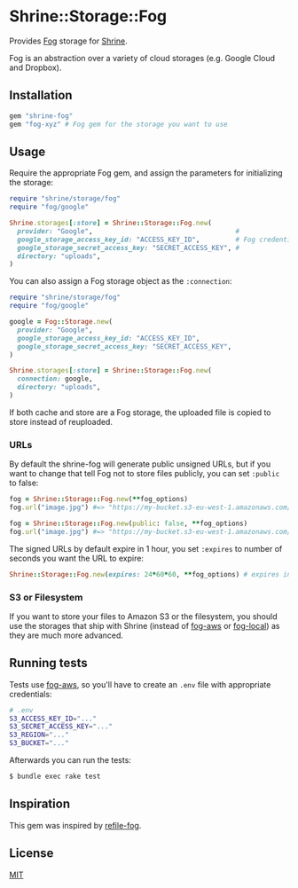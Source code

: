 # Shrine::Storage::Fog

Provides [Fog] storage for [Shrine].

Fog is an abstraction over a variety of cloud storages (e.g. Google Cloud and
Dropbox).

## Installation

```ruby
gem "shrine-fog"
gem "fog-xyz" # Fog gem for the storage you want to use
```

## Usage

Require the appropriate Fog gem, and assign the parameters for initializing
the storage:

```rb
require "shrine/storage/fog"
require "fog/google"

Shrine.storages[:store] = Shrine::Storage::Fog.new(
  provider: "Google",                                    #
  google_storage_access_key_id: "ACCESS_KEY_ID",         # Fog credentials
  google_storage_secret_access_key: "SECRET_ACCESS_KEY", #
  directory: "uploads",
)
```

You can also assign a Fog storage object as the `:connection`:

```rb
require "shrine/storage/fog"
require "fog/google"

google = Fog::Storage.new(
  provider: "Google",
  google_storage_access_key_id: "ACCESS_KEY_ID",
  google_storage_secret_access_key: "SECRET_ACCESS_KEY",
)

Shrine.storages[:store] = Shrine::Storage::Fog.new(
  connection: google,
  directory: "uploads",
)
```

If both cache and store are a Fog storage, the uploaded file is copied to store
instead of reuploaded.

### URLs

By default the shrine-fog will generate public unsigned URLs, but if you want
to change that tell Fog not to store files publicly, you can set `:public` to
false:

```rb
fog = Shrine::Storage::Fog.new(**fog_options)
fog.url("image.jpg") #=> "https://my-bucket.s3-eu-west-1.amazonaws.com/image.jpg"

fog = Shrine::Storage::Fog.new(public: false, **fog_options)
fog.url("image.jpg") #=> "https://my-bucket.s3-eu-west-1.amazonaws.com/foo?X-Amz-Expires=3600&X-Amz-Date=20151217T102105Z&X-Amz-Algorithm=AWS4-HMAC-SHA256&X-Amz-Credential=AKIAIJF55TMZZY45UT6Q/20151217/eu-west-1/s3/aws4_request&X-Amz-SignedHeaders=host&X-Amz-Signature=6908d8cd85ce4469f141a36955611f26d29ae7919eb8a6cba28f9194a92d96c3"
```

The signed URLs by default expire in 1 hour, you set `:expires` to number of
seconds you want the URL to expire:

```rb
Shrine::Storage::Fog.new(expires: 24*60*60, **fog_options) # expires in 1 day
```

### S3 or Filesystem

If you want to store your files to Amazon S3 or the filesystem, you should use
the storages that ship with Shrine (instead of [fog-aws] or [fog-local]) as
they are much more advanced.

## Running tests

Tests use [fog-aws], so you'll have to create an `.env` file with appropriate
credentials:

```sh
# .env
S3_ACCESS_KEY_ID="..."
S3_SECRET_ACCESS_KEY="..."
S3_REGION="..."
S3_BUCKET="..."
```

Afterwards you can run the tests:

```sh
$ bundle exec rake test
```

## Inspiration

This gem was inspired by [refile-fog].

## License

[MIT](http://opensource.org/licenses/MIT)

[Fog]: http://fog.io/
[Shrine]: https://github.com/janko-m/shrine
[fog-aws]: https://github.com/fog/fog-aws
[fog-local]: https://github.com/fog/fog-local
[refile-fog]: https://github.com/refile/refile-fog
